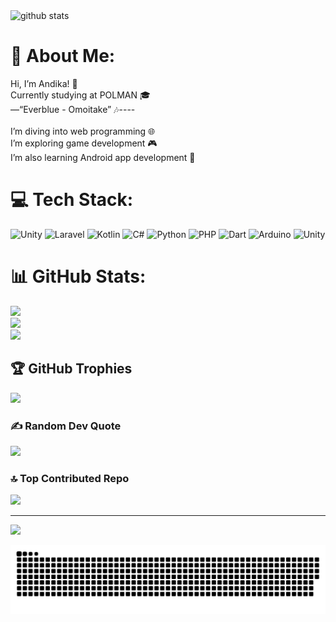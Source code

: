 <picture decoding="async" loading="lazy">
  <source media="(prefers-color-scheme: light)" srcset="https://raw.githubusercontent.com/Arthuriant/Arthuriant/output2/github-stats.png">
  <source media="(prefers-color-scheme: dark)" srcset="https://raw.githubusercontent.com/Arthuriant/Arthuriant/output2/github-stats-dark.png">
  <img alt="github stats" src="https://pixel-profile.vercel.app/api/github-stats?username=Arthuriant&screen_effect=false&theme=fuji&hide=avatar&dithering=true">
</picture>

# 💫 About Me:
Hi, I’m Andika! 👋<br>Currently studying at POLMAN 🎓<br>—“Everblue - Omoitake” 🎶----<br><br>I’m diving into web programming 🌐<br>I’m exploring game development 🎮<br>I’m also learning Android app development 📱<br>


# 💻 Tech Stack:
![Unity](https://img.shields.io/badge/unity-%23000000.svg?style=for-the-badge&logo=unity&logoColor=white) ![Laravel](https://img.shields.io/badge/laravel-%23FF2D20.svg?style=for-the-badge&logo=laravel&logoColor=white) ![Kotlin](https://img.shields.io/badge/kotlin-%237F52FF.svg?style=for-the-badge&logo=kotlin&logoColor=white) ![C#](https://img.shields.io/badge/c%23-%23239120.svg?style=for-the-badge&logo=csharp&logoColor=white) ![Python](https://img.shields.io/badge/python-3670A0?style=for-the-badge&logo=python&logoColor=ffdd54) ![PHP](https://img.shields.io/badge/php-%23777BB4.svg?style=for-the-badge&logo=php&logoColor=white) ![Dart](https://img.shields.io/badge/dart-%230175C2.svg?style=for-the-badge&logo=dart&logoColor=white) ![Arduino](https://img.shields.io/badge/-Arduino-00979D?style=for-the-badge&logo=Arduino&logoColor=white) ![Unity](https://img.shields.io/badge/unity-%23000000.svg?style=for-the-badge&logo=unity&logoColor=white)
# 📊 GitHub Stats:
![](https://github-readme-stats.vercel.app/api?username=Arthuriant&theme=dark&hide_border=false&include_all_commits=false&count_private=false)<br/>
![](https://github-readme-streak-stats.herokuapp.com/?user=Arthuriant&theme=dark&hide_border=false)<br/>
![](https://github-readme-stats.vercel.app/api/top-langs/?username=Arthuriant&theme=dark&hide_border=false&include_all_commits=false&count_private=false&layout=compact)

## 🏆 GitHub Trophies
![](https://github-profile-trophy.vercel.app/?username=Arthuriant&theme=radical&no-frame=false&no-bg=true&margin-w=4)

### ✍️ Random Dev Quote
![](https://quotes-github-readme.vercel.app/api?type=horizontal&theme=radical)

### 🔝 Top Contributed Repo
![](https://github-contributor-stats.vercel.app/api?username=Arthuriant&limit=5&theme=dark&combine_all_yearly_contributions=true)

---
[![](https://visitcount.itsvg.in/api?id=Arthuriant&icon=0&color=0)](https://visitcount.itsvg.in)

<!-- Proudly created with GPRM ( https://gprm.itsvg.in ) -->
<picture>
  <source media="(prefers-color-scheme: dark)" srcset="https://raw.githubusercontent.com/Arthuriant/Arthuriant/output/github-snake-dark.svg" />
  <source media="(prefers-color-scheme: light)" srcset="https://raw.githubusercontent.com/Arthuriant/Arthuriant/output/github-snake.svg" />
  <img alt="github-snake" src="https://raw.githubusercontent.com/Arthuriant/Arthuriant/output/github-snake.svg" />
</picture>
